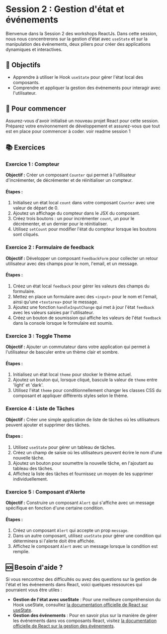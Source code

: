 # Session 2 : Gestion d'état et événements

Bienvenue dans la Session 2 des workshops ReactJs. Dans cette session, nous nous concentrerons sur la gestion d'état avec `useState` et sur la manipulation des événements, deux piliers pour créer des applications dynamiques et interactives.

## 🎯 Objectifs

- Apprendre à utiliser le Hook `useState` pour gérer l'état local des composants.
- Comprendre et appliquer la gestion des événements pour interagir avec l'utilisateur.

## 🏁 Pour commencer

Assurez-vous d'avoir initialisé un nouveau projet React pour cette session. Préparez votre environnement de développement et assurez-vous que tout est en place pour commencer à coder. voir readme session 1

## 📚 Exercices

### Exercice 1 : Compteur

**Objectif :** Créer un composant `Counter` qui permet à l'utilisateur d'incrémenter, de décrémenter et de réinitialiser un compteur.

#### Étapes :

1. Initialisez un état local `count` dans votre composant `Counter` avec une valeur de départ de 0.
2. Ajoutez un affichage du compteur dans le JSX du composant.
3. Créez trois boutons : un pour incrémenter `count`, un pour le décrémenter, et un dernier pour le réinitialiser.
4. Utilisez `setCount` pour modifier l'état du compteur lorsque les boutons sont cliqués.

### Exercice 2 : Formulaire de feedback

**Objectif :** Développer un composant `FeedbackForm` pour collecter un retour utilisateur avec des champs pour le nom, l'email, et un message.

#### Étapes :

1. Créez un état local `feedback` pour gérer les valeurs des champs du formulaire.
2. Mettez en place un formulaire avec des `<input>` pour le nom et l'email, ainsi qu'une `<textarea>` pour le message.
3. Ajoutez une fonction `handleInputChange` qui met à jour l'état `feedback` avec les valeurs saisies par l'utilisateur.
4. Créez un bouton de soumission qui affiche les valeurs de l'état `feedback` dans la console lorsque le formulaire est soumis.

### Exercice 3 : Toggle Theme

**Objectif :** Ajouter un commutateur dans votre application qui permet à l'utilisateur de basculer entre un thème clair et sombre.

#### Étapes :

1. Initialisez un état local `theme` pour stocker le thème actuel.
2. Ajoutez un bouton qui, lorsque cliqué, bascule la valeur de `theme` entre 'light' et 'dark'.
3. Utilisez l'état `theme` pour conditionnellement changer les classes CSS du composant et appliquer différents styles selon le thème.

### Exercice 4 : Liste de Tâches

**Objectif :** Créer une simple application de liste de tâches où les utilisateurs peuvent ajouter et supprimer des tâches.

#### Étapes :

1. Utilisez `useState` pour gérer un tableau de tâches.
2. Créez un champ de saisie où les utilisateurs peuvent écrire le nom d'une nouvelle tâche.
3. Ajoutez un bouton pour soumettre la nouvelle tâche, en l'ajoutant au tableau des tâches.
4. Affichez la liste des tâches et fournissez un moyen de les supprimer individuellement.

### Exercice 5 : Composant d'Alerte

**Objectif :** Construire un composant `Alert` qui s'affiche avec un message spécifique en fonction d'une certaine condition.

#### Étapes :

1. Créez un composant `Alert` qui accepte un prop `message`.
2. Dans un autre composant, utilisez `useState` pour gérer une condition qui déterminera si l'alerte doit être affichée.
3. Affichez le composant `Alert` avec un message lorsque la condition est remplie.

## 🆘 Besoin d'aide ?

Si vous rencontrez des difficultés ou avez des questions sur la gestion de l'état et les événements dans React, voici quelques ressources qui pourraient vous être utiles :

- **Gestion de l'état avec useState** : Pour une meilleure compréhension du Hook useState, consultez [la documentation officielle de React sur useState](https://fr.reactjs.org/docs/hooks-state.html).
- **Gestion des événements** : Pour en savoir plus sur la manière de gérer les événements dans vos composants React, visitez [la documentation officielle de React sur la gestion des événements](https://fr.reactjs.org/docs/handling-events.html).



